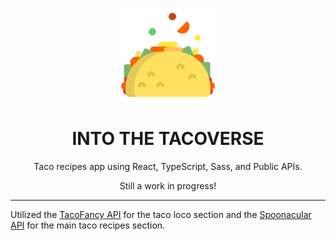 <p align='center'>
    <img alt='taco' src='https://github.com/DevMo-13/into-the-tacoverse/blob/main/taco.png' width='150' />
</p>

<h1 align='center'>
  	INTO THE TACOVERSE
</h1>

<p align='center'>Taco recipes app using React, TypeScript, Sass, and Public APIs.</p>
<p align='center'>Still a work in progress!</p>

---

Utilized the [TacoFancy API](https://github.com/evz/tacofancy-api) for the taco loco section and the [Spoonacular API](https://spoonacular.com/food-api) for the main taco recipes section.
